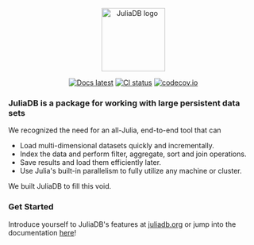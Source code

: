<p align="center"><a href="https://juliadb.org/" target="_blank"><img width="128" src="https://user-images.githubusercontent.com/25916/36773410-843e61b0-1c7f-11e8-818b-3edb08da8f41.png" alt="JuliaDB logo"></a></p>

<p align="center">
<a href="https://www.heptazhou.com/JuliaDB.jl/latest/" target="_blank"><img src="https://img.shields.io/badge/docs-latest-blue.svg" alt="Docs latest"></a>
<a href="https://github.com/Heptazhou/JuliaDB.jl/actions/workflows/CI.yml" target="_blank"><img src="https://github.com/Heptazhou/JuliaDB.jl/actions/workflows/CI.yml/badge.svg" alt="CI status"></a>
<a href="https://app.codecov.io/gh/Heptazhou/JuliaDB.jl" target="_blank"><img src="https://codecov.io/gh/Heptazhou/JuliaDB.jl/branch/master/graph/badge.svg" alt="codecov.io"></a>
</p>


### JuliaDB is a package for working with large persistent data sets

We recognized the need for an all-Julia, end-to-end tool that can

- Load multi-dimensional datasets quickly and incrementally.
- Index the data and perform filter, aggregate, sort and join operations.
- Save results and load them efficiently later.
- Use Julia's built-in parallelism to fully utilize any machine or cluster.

We built JuliaDB to fill this void.


### Get Started

Introduce yourself to JuliaDB's features at [juliadb.org](https://juliadb.org/) or jump into the documentation [here](https://www.heptazhou.com/JuliaDB.jl/latest/)!
